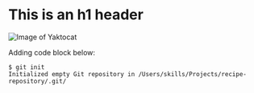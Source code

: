 # This is an h1 header

![Image of Yaktocat](https://octodex.github.com/images/yaktocat.png)

Adding code block below:
```
$ git init
Initialized empty Git repository in /Users/skills/Projects/recipe-repository/.git/
```
